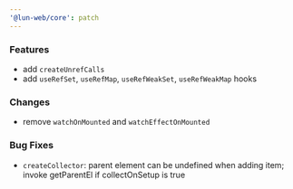 ```yaml
---
'@lun-web/core': patch
---
```


### Features

- add `createUnrefCalls`
- add `useRefSet`, `useRefMap`, `useRefWeakSet`, `useRefWeakMap` hooks

### Changes

- remove `watchOnMounted` and `watchEffectOnMounted`

### Bug Fixes

- `createCollector`: parent element can be undefined when adding item; invoke getParentEl if collectOnSetup is true